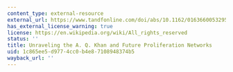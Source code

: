 ```yaml
---
content_type: external-resource
external_url: https://www.tandfonline.com/doi/abs/10.1162/0163660053295176
has_external_license_warning: true
license: https://en.wikipedia.org/wiki/All_rights_reserved
status: ''
title: Unraveling the A. Q. Khan and Future Proliferation Networks
uid: 1c865ee5-d977-4cc0-b4e8-7108948374b5
wayback_url: ''
---
```

